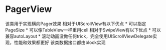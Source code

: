 PagerView
=========

该类用于实现横向Pager效果
相对于UIScrollView有以下优点
    * 可以指定PageSize
    * 可以像TableView一样重用cell
相对于SwipeView有以下优点
    * 可以兼容autoLayout
    * 滚动动画没做任何trick，完全使用UIScrollViewDelegate实现，性能和效果都更好
该类数据接口都由block实现
